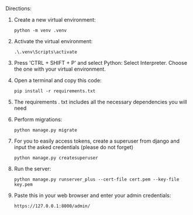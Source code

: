 Directions:
  1. Create a new virtual environment:
     
     ``` python -m venv .venv ```
  2. Activate the virtual environment:
     
     ``` .\.venv\Scripts\activate ```
  3. Press 'CTRL + SHIFT + P' and select Python: Select Interpreter. Choose the one with your virtual environment.
  4. Open a terminal and copy this code:
     
     ``` pip install -r requirements.txt ```
  5. The requirements . txt includes all the necessary dependencies you will need
  6. Perform migrations:

     ``` python manage.py migrate ```

  7. For you to easily access tokens, create a superuser from django and input the asked credentials (please do not forget)

     ``` python manage.py createsuperuser ```

  8. Run the server:

     ``` python manage.py runserver_plus --cert-file cert.pem --key-file key.pem ```

  9. Paste this in your web browser and enter your admin credentials:

     ``` https://127.0.0.1:8000/admin/ ```


